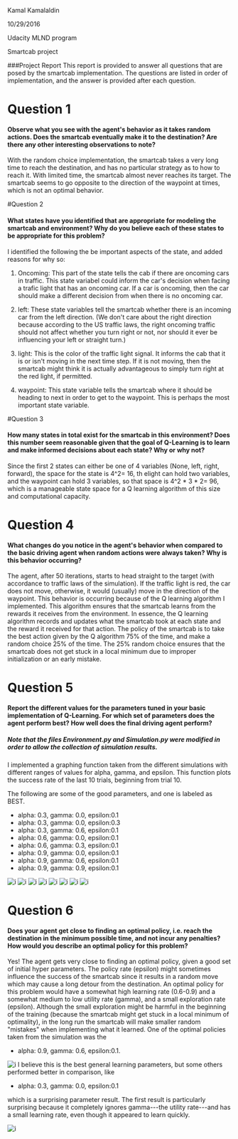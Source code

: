 Kamal Kamalaldin

10/29/2016

Udacity MLND program

Smartcab project

###Project Report
This report is provided to answer all questions that are posed by the smartcab implementation. The questions are listed in order of implementation, and the answer is provided after each question.

# Question 1
#### Observe what you see with the agent's behavior as it takes random actions. Does the smartcab eventually make it to the destination? Are there any other interesting observations to note?
With the random choice implementation, the smartcab takes a very long time to reach the destination, and has no particular strategy as to how to reach it. With limited time, the smartcab almost never reaches its target. The smartcab seems to go opposite to the direction of the waypoint at times, which is not an optimal behavior.

#Question 2
#### What states have you identified that are appropriate for modeling the smartcab and environment? Why do you believe each of these states to be appropriate for this problem?
I identified the following the be important aspects of the state, and added reasons for why so:
1. Oncoming: This part of the state tells the cab if there are oncoming cars in traffic. This state variabel could inform the car's decision when facing a trafic light that has an oncoming car. If a car is oncoming, then the car should make a different decision from when there is no oncoming car.

3. left: These state variables tell the smartcab whether there is an incoming car from the left direction. (We don't care about the right direction because according to the US traffic laws, the right oncoming traffic should not affect whether you turn right or not, nor should it ever be influencing your left or straight turn.)

3. light: This is the color of the traffic light signal. It informs the cab that it is or isn't moving in the next time step. If it is not moving, then the smartcab might think it is actually advantageous to simply turn right at the red light, if permitted.

4. waypoint: This state variable tells the smartcab where it should be heading to next in order to get to the waypoint. This is perhaps the most important state variable.

#Question 3
####  How many states in total exist for the smartcab in this environment? Does this number seem reasonable given that the goal of Q-Learning is to learn and make informed decisions about each state? Why or why not?

Since the first 2 states can either be one of 4 variables (None, left, right, forward), the space for the state is 4^2= 16, th elight can hold two variables, and the waypoint can hold 3 variables, so that space is 4^2 * 3 * 2= 96, which is a manageable state space for a Q learning algorithm of this size and computational capacity.


# Question 4
#### What changes do you notice in the agent's behavior when compared to the basic driving agent when random actions were always taken? Why is this behavior occurring?

The agent, after 50 iterations, starts to head straight to the target (with accordance to traffic laws of the simulation). If the traffic light is red, the car does not move, otherwise, it would (usually) move in the direction of the waypoint. This behavior is occurring because of the Q learning algorithm I implemented. This algorithm ensures that the smartcab learns from the rewards it receives from the environment. In essence, the Q learning algorithm records and updates what the smartcab took at each state and the reward it received for that action. The policy of the smartcab is to take the best action given by the Q algorithm 75% of the time, and make a random choice 25% of the time. The 25% random choice ensures that the smartcab does not get stuck in a local minimum due to improper initialization or an early mistake.

# Question 5
#### Report the different values for the parameters tuned in your basic implementation of Q-Learning. For which set of parameters does the agent perform best? How well does the final driving agent perform?

##### *Note that the files Environment.py and Simulation.py were modified in order to allow the collection of simulation results.*
I implemented a graphing function taken from the different simulations with different ranges of values for alpha, gamma, and epsilon. This function plots the success rate of the last 10 trials, beginning from trial 10.

The following are some of the good parameters, and one is labeled as BEST.

* alpha: 0.3, gamma: 0.0, epsilon:0.1 
* alpha: 0.3, gamma: 0.0, epsilon:0.3
* alpha: 0.3, gamma: 0.6, epsilon:0.1 
* alpha: 0.6, gamma: 0.0, epsilon:0.1 
* alpha: 0.6, gamma: 0.3, epsilon:0.1 
* alpha: 0.9, gamma: 0.0, epsilon:0.1
* alpha: 0.9, gamma: 0.6, epsilon:0.1
* alpha: 0.9, gamma: 0.9, epsilon:0.1

![i](smartcab/images/plot0.30.00.1.jpg)
![i](smartcab/images/plot0.30.00.3.jpg)
![i](smartcab/images/plot0.30.60.1.jpg)
![i](smartcab/images/plot0.60.00.1.jpg)
![i](smartcab/images/plot0.60.30.1.jpg)
![i](smartcab/images/plot0.90.00.1.jpg)
![i](smartcab/images/plot0.90.60.1.jpg)
![i](smartcab/images/plot0.90.90.1.jpg)



# Question 6
#### Does your agent get close to finding an optimal policy, i.e. reach the destination in the minimum possible time, and not incur any penalties? How would you describe an optimal policy for this problem?

Yes! The agent gets very close to finding an optimal policy, given a good set of initial hyper parameters. The policy rate (epsilon) might sometimes influence the success of the smartcab since it results in a random move which may cause a long detour from the destination.
An optimal policy for this problem would have a somewhat high learning rate (0.6-0.9) and a somewhat medium to low utility rate (gamma), and a small exploration rate (epsilon). Although the small exploration might be harmful in the beginning of the training (because the smartcab might get stuck in a local minimum of optimality), in the long run the smartcab will make smaller random "mistakes" when implementing what it learned.
One of the optimal policies taken from the simulation was the 
* alpha: 0.9, gamma: 0.6, epsilon:0.1. 

![i](smartcab/images/plot0.90.60.1.jpg)
I believe this is the best general learning parameters, but some others performed better in comparison, like
* alpha: 0.3, gamma: 0.0, epsilon:0.1 

which is a surprising parameter result. The first result is particularly surprising because it completely ignores gamma---the utility rate---and has a small learning rate, even though it appeared to learn quickly.

![i](smartcab/images/plot0.30.00.1.jpg)